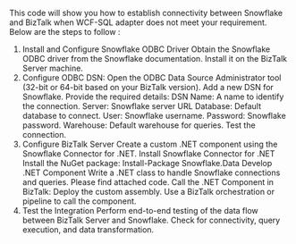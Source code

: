 This code will show you how to establish connectivity between Snowflake and BizTalk when WCF-SQL adapter does not meet your requirement. Below are the steps to follow :
1.	Install and Configure Snowflake ODBC Driver
Obtain the Snowflake ODBC driver from the Snowflake documentation.
Install it on the BizTalk Server machine.
2.	Configure ODBC DSN:
Open the ODBC Data Source Administrator tool (32-bit or 64-bit based on your BizTalk version).
Add a new DSN for Snowflake.
Provide the required details:
DSN Name: A name to identify the connection.
Server: Snowflake server URL
Database: Default database to connect.
User: Snowflake username.
Password: Snowflake password.
Warehouse: Default warehouse for queries.
Test the connection.
3.	Configure BizTalk Server
Create a custom .NET component using the Snowflake Connector for .NET.
Install Snowflake Connector for .NET
Install the NuGet package: Install-Package Snowflake.Data
Develop .NET Component
Write a .NET class to handle Snowflake connections and queries.
Please find attached code.
Call the .NET Component in BizTalk:
Deploy the custom assembly.
Use a BizTalk orchestration or pipeline to call the component.
4. Test the Integration
Perform end-to-end testing of the data flow between BizTalk Server and Snowflake.
Check for connectivity, query execution, and data transformation.
